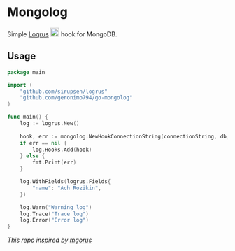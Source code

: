 # Mongolog
Simple [Logrus](https://github.com/sirupsen/logrus) <img src="http://i.imgur.com/hTeVwmJ.png" width="20" height="20" alt=":walrus:" class="emoji" title=":walrus:"/> hook for MongoDB.

## Usage

```go
package main

import (
	"github.com/sirupsen/logrus"
	"github.com/geronimo794/go-mongolog"
)

func main() {
	log := logrus.New()
	
	hook, err := mongolog.NewHookConnectionString(connectionString, db, coll)
	if err == nil {
		log.Hooks.Add(hook)
	} else {
		fmt.Print(err)
	}

	log.WithFields(logrus.Fields{
		"name": "Ach Rozikin",
	})

	log.Warn("Warning log")
	log.Trace("Trace log")
	log.Error("Error log")
}
```



_This repo inspired by [mgorus](https://github.com/weekface/mgorus)_


